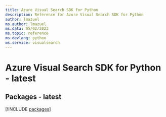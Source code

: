 ```yaml
---
title: Azure Visual Search SDK for Python
description: Reference for Azure Visual Search SDK for Python
author: lmazuel
ms.author: lmazuel
ms.data: 05/02/2023
ms.topic: reference
ms.devlang: python
ms.service: visualsearch
---
```

# Azure Visual Search SDK for Python - latest
## Packages - latest
[!INCLUDE [packages](visual-search-index.md)]
